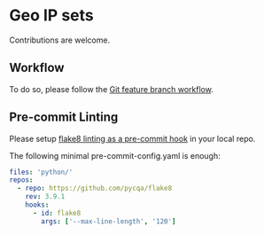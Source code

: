 Geo IP sets
============
Contributions are welcome. 

Workflow
------------
To do so, please follow the [Git feature branch workflow](https://www.atlassian.com/git/tutorials/comparing-workflows/feature-branch-workflow).

Pre-commit Linting
-------------------
Please setup [flake8 linting as a pre-commit hook](https://flake8.pycqa.org/en/latest/user/using-hooks.html) in your local repo.

The following minimal pre-commit-config.yaml is enough:
```yaml
files: 'python/'
repos:
  - repo: https://github.com/pycqa/flake8
    rev: 3.9.1
    hooks:
      - id: flake8
        args: ['--max-line-length', '120']
```